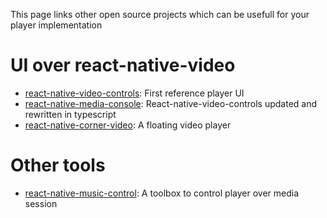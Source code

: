 This page links other open source projects which can be usefull for your player implementation

# UI over react-native-video
 - [react-native-video-controls](https://github.com/itsnubix/react-native-video-controls): First reference player UI
 - [react-native-media-console](https://github.com/criszz77/react-native-media-console): React-native-video-controls updated and rewritten in typescript
 - [react-native-corner-video](https://github.com/Lg0gs/react-native-corner-video): A floating video player

# Other tools
 - [react-native-music-control](https://github.com/tanguyantoine/react-native-music-control): A toolbox to control player over media session
